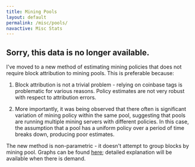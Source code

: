 ```yaml
---
title: Mining Pools
layout: default
permalink: /misc/pools/
navactive: Misc Stats
---
```


## Sorry, this data is no longer available.

I've moved to a new method of estimating mining policies that does not require
block attribution to mining pools. This is preferable because:

1. Block attribution is not a trivial problem - relying on coinbase tags is problematic for various reasons.  Policy estimates are not very robust with respect to attribution errors.

2. More importantly, it was being observed that there often is significant variation of mining policy within the same pool, suggesting that pools are running multiple mining servers with different policies. In this case, the assumption that a pool has a uniform policy over a period of time breaks down, producing poor estimates.

The new method is non-parametric - it doesn't attempt to group blocks by mining pool. Graphs can be found [here](/misc/mining/); detailed explanation will be available when there is demand.
